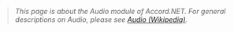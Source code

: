 > _This page is about the Audio module of Accord.NET. For general descriptions on Audio, please see [Audio (Wikipedia)](http://en.wikipedia.org/wiki/Audio)._